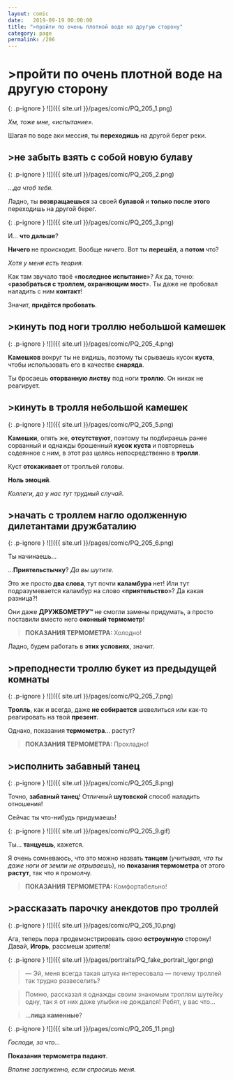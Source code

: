 ```yaml
---
layout: comic
date:   2019-09-19 00:00:00 
title: ">пройти по очень плотной воде на другую сторону"
category: page
permalink: /206
---
```

# >пройти по очень плотной воде на другую сторону

{: .p-ignore }
![]({{ site.url }}/pages/comic/PQ_205_1.png)

<em>Хм, тоже мне, «испытание».</em>

Шагая по воде аки мессия, ты <strong>переходишь </strong>на другой берег реки.

## >не забыть взять с собой новую булаву

{: .p-ignore }
![]({{ site.url }}/pages/comic/PQ_205_2.png)

<em>…да чтоб тебя.</em>

Ладно, ты <strong>возвращаешься </strong>за своей <strong>булавой </strong>и <strong>только после этого</strong> переходишь на другой берег.

{: .p-ignore }
![]({{ site.url }}/pages/comic/PQ_205_3.png)

И… <strong>что дальше</strong>?

<strong>Ничего </strong>не происходит. Вообще ничего. Вот ты <strong>перешёл</strong>, а <strong>потом </strong>что?

<em>Хотя у меня есть теория.</em>

Как там звучало твоё «<strong>последнее испытание</strong>»? Ах да, точно: «<strong>разобраться с троллем, охраняющим мост</strong>». Ты даже не пробовал наладить с ним <strong>контакт</strong>!

Значит, <strong>придётся пробовать</strong>.

## >кинуть под ноги троллю небольшой камешек

{: .p-ignore }
![]({{ site.url }}/pages/comic/PQ_205_4.png)

<strong>Камешков </strong>вокруг ты не видишь, поэтому ты срываешь кусок <strong>куста</strong>, чтобы использовать его в качестве <strong>снаряда</strong>.

Ты бросаешь <strong>оторванную листву</strong> под ноги <strong>троллю</strong>. Он никак не реагирует.

## >кинуть в тролля небольшой камешек

{: .p-ignore }
![]({{ site.url }}/pages/comic/PQ_205_5.png)

<strong>Камешки</strong>, опять же, <strong>отсутствуют</strong>, поэтому ты подбираешь ранее сорванный и однажды брошенный <strong>кусок куста</strong> и повторяешь содеянное с ним, в этот раз целясь непосредственно в <strong>тролля</strong>.

Куст <strong>отскакивает </strong>от тролльей головы. 

<strong>Ноль эмоций</strong>.

<em>Коллеги, да у нас тут трудный случай.</em>

## >начать с троллем нагло одолженную дилетантами дружбаталию

{: .p-ignore }
![]({{ site.url }}/pages/comic/PQ_205_6.png)

Ты начинаешь…

…<strong>Приятельстычку</strong>? <em>Да вы шутите.</em>

Это же просто <strong>два слова</strong>, тут почти <strong>каламбура </strong>нет! Или тут подразумевается каламбур на слово «<strong>приятельство</strong>»? Да какая разница?!

Они даже <strong>ДРУЖБОМЕТРУ™ </strong>не смогли замены придумать, а просто поставили вместо него <strong>оконный термометр</strong>!

<blockquote><strong>ПОКАЗАНИЯ ТЕРМОМЕТРА: </strong>Холодно!</blockquote>

Ладно, будем работать в <strong>этих условиях</strong>, значит.

## >преподнести троллю букет из предыдущей комнаты

{: .p-ignore }
![]({{ site.url }}/pages/comic/PQ_205_7.png)

<strong>Тролль</strong>, как и всегда, даже <strong>не собирается</strong> шевелиться или как-то реагировать на твой <strong>презент</strong>.

Однако, показания <strong>термометра</strong>… растут?

<blockquote><strong>ПОКАЗАНИЯ ТЕРМОМЕТРА: </strong>Прохладно!</blockquote>

## >исполнить забавный танец

{: .p-ignore }
![]({{ site.url }}/pages/comic/PQ_205_8.png)

Точно, <strong>забавный танец</strong>! Отличный <strong>шутовской </strong>способ наладить отношения!

Сейчас ты что-нибудь придумаешь!

{: .p-ignore }
![]({{ site.url }}/pages/comic/PQ_205_9.gif)

Ты… <strong>танцуешь</strong>, кажется.

Я очень сомневаюсь, что это можно назвать <strong>танцем </strong>(<em>учитывая, что ты даже ноги от земли не отрываешь</em>), но <strong>показания термометра </strong>от этого <strong>растут</strong>, так что я промолчу.

<blockquote><strong>ПОКАЗАНИЯ ТЕРМОМЕТРА: </strong>Комфортабельно!</blockquote>

## >рассказать парочку анекдотов про троллей

{: .p-ignore }
![]({{ site.url }}/pages/comic/PQ_205_10.png)

Ага, теперь пора продемонстрировать свою <strong>остроумную</strong> сторону! Давай, <strong>Игорь</strong>, рассмеши зрителя!

{: .p-ignore }
![]({{ site.url }}/pages/portraits/PQ_fake_portrait_Igor.png)

<blockquote>— Эй, меня всегда такая штука интересовала — почему троллей так трудно развеселить?</blockquote>

<blockquote>Помню, рассказал я однажды своим знакомым троллям шутейку одну, так я от них даже улыбки не дождался! Ребят, у вас что…</blockquote>

<blockquote>…<strong>лица каменные</strong>?</blockquote>

{: .p-ignore }
![]({{ site.url }}/pages/comic/PQ_205_11.png)

<em>Господи, за что…</em>

<strong>Показания термометра падают</strong>. 

<em>Вполне заслуженно, если спросишь меня.</em>
